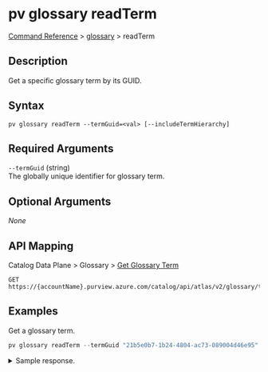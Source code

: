 # pv glossary readTerm
[Command Reference](../../../README.md#command-reference) > [glossary](./main.md) > readTerm

## Description
Get a specific glossary term by its GUID.

## Syntax
```
pv glossary readTerm --termGuid=<val> [--includeTermHierarchy]
```

## Required Arguments
`--termGuid` (string)  
The globally unique identifier for glossary term.

## Optional Arguments
*None*

## API Mapping
Catalog Data Plane > Glossary > [Get Glossary Term](https://docs.microsoft.com/en-us/rest/api/purview/catalogdataplane/glossary/get-glossary-term)
```
GET https://{accountName}.purview.azure.com/catalog/api/atlas/v2/glossary/term/{termGuid}
```

## Examples
Get a glossary term.
```powershell
pv glossary readTerm --termGuid "21b5e0b7-1b24-4804-ac73-089004d46e95"
```

<details><summary>Sample response.</summary>
<p>

```json
{
    "abbreviation": "AMH",
    "anchor": {
        "glossaryGuid": "f2307f48-5834-4709-be85-02f3aea5d149",
        "relationGuid": "5a1caddc-5401-4b9f-96b1-6f87b9e8583e"
    },
    "createTime": 1642161716110,
    "createdBy": "d8a669d2-5a08-4fb6-b169-0ba162ae7fbd",
    "guid": "21b5e0b7-1b24-4804-ac73-089004d46e95",
    "lastModifiedTS": "1",
    "longDescription": "An adjustment is applied so that overlapping time is not double-counted when a person has overlapping meeting hours. For example, a person with non-declined meeting requests from 2:00 to 3:00 PM and 2:30 to 3:30 PM would yield 1.5 adjusted meeting hours.",
    "name": "Workplace Analytics_Adjusted meeting hours",
    "qualifiedName": "Workplace Analytics_Adjusted meeting hours@Glossary",
    "resources": [
        {
            "displayName": "Workspace Analytics",
            "url": "https://docs.microsoft.com/en-us/workplace-analytics/use/glossary"
        }
    ],
    "status": "Draft",
    "updateTime": 1642161716110,
    "updatedBy": "d8a669d2-5a08-4fb6-b169-0ba162ae7fbd"
}
```
</p>
</details>